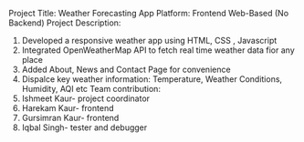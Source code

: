 Project Title: Weather Forecasting App
Platform: Frontend Web-Based (No Backend)
Project Description:
1. Developed a responsive weather app using HTML, CSS , Javascript
2. Integrated OpenWeatherMap API to fetch real time weather data fior any place
3. Added About, News and Contact Page for convenience 
4. Dispalce key weather information: Temperature, Weather Conditions, Humidity, AQI etc
Team contribution:
1. Ishmeet Kaur- project coordinator
2. Harekam Kaur- frontend
3. Gursimran Kaur- frontend
4. Iqbal Singh- tester and debugger



